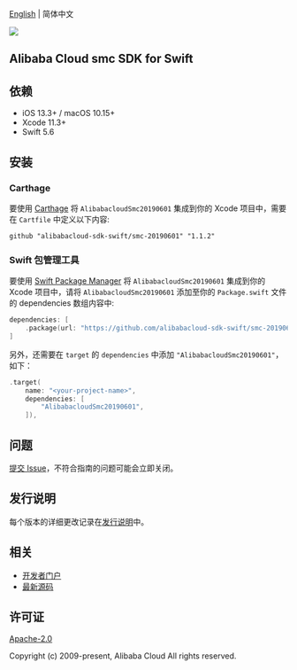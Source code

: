 [English](README.md) | 简体中文

![](https://aliyunsdk-pages.alicdn.com/icons/AlibabaCloud.svg)

## Alibaba Cloud smc SDK for Swift

## 依赖

- iOS 13.3+ / macOS 10.15+
- Xcode 11.3+
- Swift 5.6

## 安装

### Carthage

要使用 [Carthage](https://github.com/Carthage/Carthage) 将 `AlibabacloudSmc20190601` 集成到你的 Xcode 项目中，需要在 `Cartfile` 中定义以下内容:

```ogdl
github "alibabacloud-sdk-swift/smc-20190601" "1.1.2"
```

### Swift 包管理工具

要使用 [Swift Package Manager](https://swift.org/package-manager/) 将 `AlibabacloudSmc20190601` 集成到你的 Xcode 项目中，请将 `AlibabacloudSmc20190601` 添加至你的 `Package.swift` 文件的 dependencies 数组内容中:

```swift
dependencies: [
    .package(url: "https://github.com/alibabacloud-sdk-swift/smc-20190601.git", from: "1.1.2")
]
```

另外，还需要在 `target` 的 `dependencies` 中添加 `"AlibabacloudSmc20190601"`，如下：

```swift
.target(
    name: "<your-project-name>",
    dependencies: [
        "AlibabacloudSmc20190601",
    ]),
```

## 问题

[提交 Issue](https://github.com/alibabacloud-sdk-swift/smc-20190601/issues/new)，不符合指南的问题可能会立即关闭。

## 发行说明

每个版本的详细更改记录在[发行说明](./ChangeLog.txt)中。

## 相关

* [开发者门户](https://next.api.aliyun.com/home)
* [最新源码](https://github.com/alibabacloud-sdk-swift/smc-20190601)

## 许可证

[Apache-2.0](http://www.apache.org/licenses/LICENSE-2.0)

Copyright (c) 2009-present, Alibaba Cloud All rights reserved.

